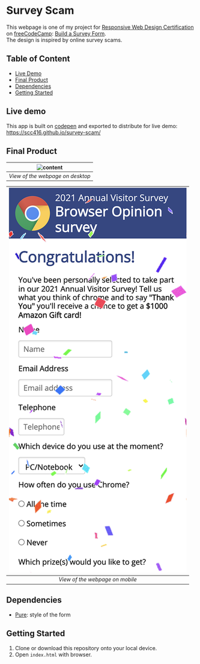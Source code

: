 # Survey Scam

This webpage is one of my project for [Responsive Web Design Certification](https://www.freecodecamp.org/learn/responsive-web-design/) on [freeCodeCamp](https://www.freecodecamp.org/): [Build a Survey Form](https://www.freecodecamp.org/learn/responsive-web-design/responsive-web-design-projects/build-a-survey-form).  
The design is inspired by online survey scams.

## Table of Content

- [Live Demo](#live-demo)
- [Final Product](#final-product)
- [Dependencies](#dependencies)
- [Getting Started](#getting-started)

## Live demo

This app is built on [codepen](https://codepen.io/) and exported to distribute for live demo:  
https://scc416.github.io/survey-scam/

## Final Product

|  ![content](./docs/content.png)  |
| :------------------------------: |
| _View of the webpage on desktop_ |

|  ![mobile](./docs/mobile.png)   |
| :-----------------------------: |
| _View of the webpage on mobile_ |

## Dependencies

- [Pure](https://purecss.io/): style of the form

## Getting Started

1. Clone or download this repository onto your local device.
2. Open `index.html` with browser.
